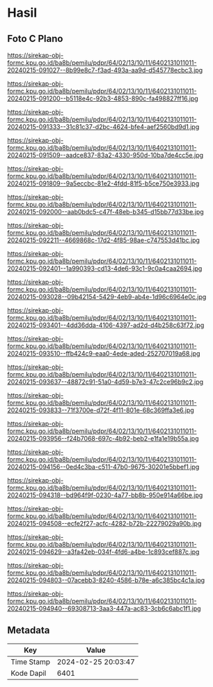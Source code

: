 # Hasil

## Foto C Plano

https://sirekap-obj-formc.kpu.go.id/ba8b/pemilu/pdpr/64/02/13/10/11/6402131011011-20240215-091027--8b99e8c7-f3ad-493a-aa9d-d545778ecbc3.jpg

https://sirekap-obj-formc.kpu.go.id/ba8b/pemilu/pdpr/64/02/13/10/11/6402131011011-20240215-091200--b5118e4c-92b3-4853-890c-fa498827ff16.jpg

https://sirekap-obj-formc.kpu.go.id/ba8b/pemilu/pdpr/64/02/13/10/11/6402131011011-20240215-091333--31c81c37-d2bc-4624-bfe4-aef2560bd9d1.jpg

https://sirekap-obj-formc.kpu.go.id/ba8b/pemilu/pdpr/64/02/13/10/11/6402131011011-20240215-091509--aadce837-83a2-4330-950d-10ba7de4cc5e.jpg

https://sirekap-obj-formc.kpu.go.id/ba8b/pemilu/pdpr/64/02/13/10/11/6402131011011-20240215-091809--9a5eccbc-81e2-4fdd-81f5-b5ce750e3933.jpg

https://sirekap-obj-formc.kpu.go.id/ba8b/pemilu/pdpr/64/02/13/10/11/6402131011011-20240215-092000--aab0bdc5-c47f-48eb-b345-d15bb77d33be.jpg

https://sirekap-obj-formc.kpu.go.id/ba8b/pemilu/pdpr/64/02/13/10/11/6402131011011-20240215-092211--4669868c-17d2-4f85-98ae-c747553d41bc.jpg

https://sirekap-obj-formc.kpu.go.id/ba8b/pemilu/pdpr/64/02/13/10/11/6402131011011-20240215-092401--1a990393-cd13-4de6-93c1-9c0a4caa2694.jpg

https://sirekap-obj-formc.kpu.go.id/ba8b/pemilu/pdpr/64/02/13/10/11/6402131011011-20240215-093028--09b42154-5429-4eb9-ab4e-1d96c6964e0c.jpg

https://sirekap-obj-formc.kpu.go.id/ba8b/pemilu/pdpr/64/02/13/10/11/6402131011011-20240215-093401--4dd36dda-4106-4397-ad2d-d4b258c63f72.jpg

https://sirekap-obj-formc.kpu.go.id/ba8b/pemilu/pdpr/64/02/13/10/11/6402131011011-20240215-093510--ffb424c9-eaa0-4ede-aded-252707019a68.jpg

https://sirekap-obj-formc.kpu.go.id/ba8b/pemilu/pdpr/64/02/13/10/11/6402131011011-20240215-093637--48872c91-51a0-4d59-b7e3-47c2ce96b9c2.jpg

https://sirekap-obj-formc.kpu.go.id/ba8b/pemilu/pdpr/64/02/13/10/11/6402131011011-20240215-093833--71f3700e-d72f-4f11-801e-68c369ffa3e6.jpg

https://sirekap-obj-formc.kpu.go.id/ba8b/pemilu/pdpr/64/02/13/10/11/6402131011011-20240215-093956--f24b7068-697c-4b92-beb2-e1fa1e19b55a.jpg

https://sirekap-obj-formc.kpu.go.id/ba8b/pemilu/pdpr/64/02/13/10/11/6402131011011-20240215-094156--0ed4c3ba-c511-47b0-9675-30201e5bbef1.jpg

https://sirekap-obj-formc.kpu.go.id/ba8b/pemilu/pdpr/64/02/13/10/11/6402131011011-20240215-094318--bd964f9f-0230-4a77-bb8b-950e914a66be.jpg

https://sirekap-obj-formc.kpu.go.id/ba8b/pemilu/pdpr/64/02/13/10/11/6402131011011-20240215-094508--ecfe2f27-acfc-4282-b72b-22279029a90b.jpg

https://sirekap-obj-formc.kpu.go.id/ba8b/pemilu/pdpr/64/02/13/10/11/6402131011011-20240215-094629--a3fa42eb-034f-4fd6-a4be-1c893cef887c.jpg

https://sirekap-obj-formc.kpu.go.id/ba8b/pemilu/pdpr/64/02/13/10/11/6402131011011-20240215-094803--07acebb3-8240-4586-b78e-a6c385bc4c1a.jpg

https://sirekap-obj-formc.kpu.go.id/ba8b/pemilu/pdpr/64/02/13/10/11/6402131011011-20240215-094940--69308713-3aa3-447a-ac83-3cb6c6abc1f1.jpg


## Metadata

| Key        | Value               |
| ---------- | ------------------- |
| Time Stamp | 2024-02-25 20:03:47 |
| Kode Dapil | 6401                |




